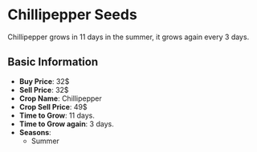 # Chillipepper Seeds

Chillipepper grows in 11 days in the summer, it grows again every 3 days.

## Basic Information

- **Buy Price**: 32$
- **Sell Price**: 32$
- **Crop Name**: Chillipepper
- **Crop Sell Price**: 49$
- **Time to Grow**: 11 days.
- **Time to Grow again**: 3 days.
- **Seasons**:
  - Summer